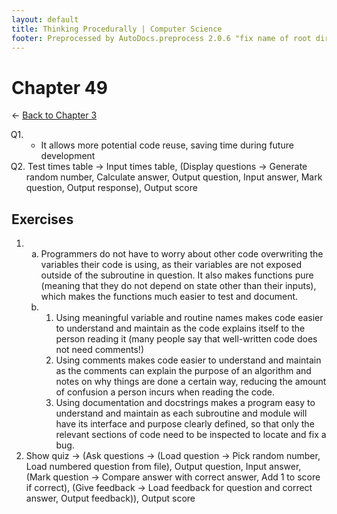 ```yaml
---
layout: default
title: Thinking Procedurally | Computer Science
footer: Preprocessed by AutoDocs.preprocess 2.0.6 "fix name of root directory" ⓒ Starwort, 2020
---
```


<style>
    :not(ul) + ol {
        counter-reset: list-ctr;
        list-style-type: none;
        list-style-position: outside;
    }
    :not(ul) + ol > li {
        counter-increment: list-ctr;
    }
    :not(ul) + ol > li::before {
        content:"Q" counter(list-ctr) ". ";
        margin-left: -25px;
    }
    ol ul {
        list-style-type: lower-alpha;
    }
    ol ul ul {
        list-style-type: lower-roman;
    }
    /* ul ol {
        list-style-type: circle;
    } */
    ol ol {
        list-style-type: circle;
    }
    ul {
        list-style-type: decimal;
    }
    ul ul {
        list-style-type: lower-alpha;
    }
    ul ul ul {
        list-style-type: lower-roman;
    }
</style>
# Chapter 49

← [Back to Chapter 3](./index.html)

1. &#x200b;
    1. It allows more potential code reuse, saving time during future development
2. Test times table → Input times table, (Display questions → Generate random number, Calculate answer, Output question, Input answer, Mark question, Output response), Output score

## Exercises

- &#x200b;
    - Programmers do not have to worry about other code overwriting the variables their code is using, as their variables are not exposed outside of the subroutine in question. It also makes functions pure (meaning that they do not depend on state other than their inputs), which makes the functions much easier to test and document.
    - &#x200b;
        1. Using meaningful variable and routine names makes code easier to understand and maintain as the code explains itself to the person reading it (many people say that well-written code does not need comments!)
        2. Using comments makes code easier to understand and maintain as the comments can explain the purpose of an algorithm and notes on why things are done a certain way, reducing the amount of confusion a person incurs when reading the code.
        3. Using documentation and docstrings makes a program easy to understand and maintain as each subroutine and module will have its interface and purpose clearly defined, so that only the relevant sections of code need to be inspected to locate and fix a bug.
- Show quiz → (Ask questions → (Load question → Pick random number, Load numbered question from file), Output question, Input answer, (Mark question → Compare answer with correct answer, Add 1 to score if correct), (Give feedback → Load feedback for question and correct answer, Output feedback)), Output score